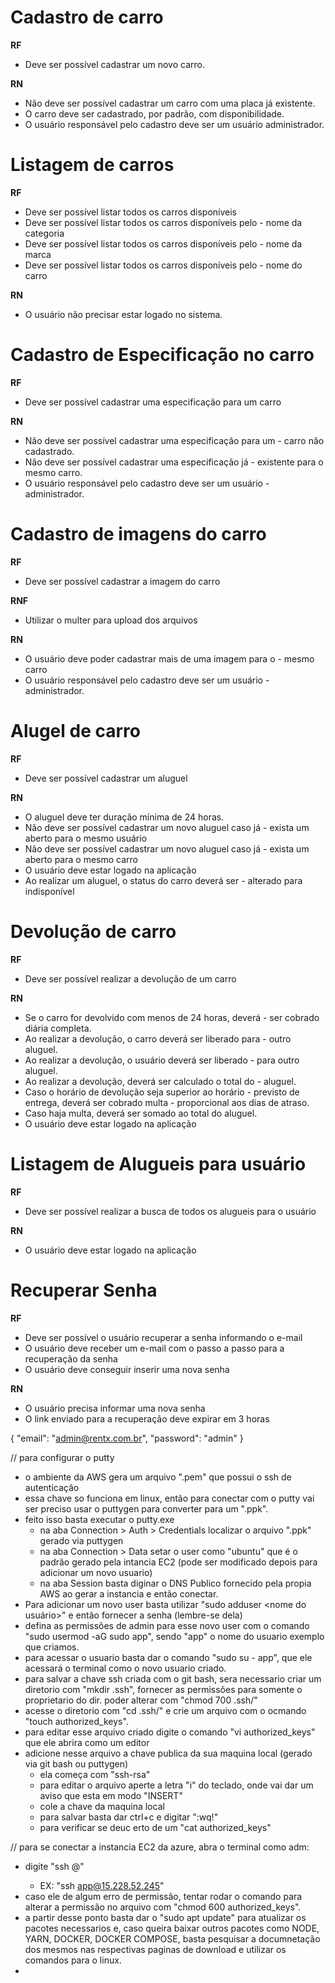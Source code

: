 # Cadastro de carro

**RF**

- Deve ser possível cadastrar um novo carro.

**RN**

- Não deve ser possível cadastrar um carro com uma placa já existente.
- O carro deve ser cadastrado, por padrão, com disponibilidade.
- O usuário responsável pelo cadastro deve ser um usuário administrador.

# Listagem de carros

**RF**

- Deve ser possível listar todos os carros disponíveis
- Deve ser possível listar todos os carros disponíveis pelo - nome da categoria
- Deve ser possível listar todos os carros disponíveis pelo - nome da marca
- Deve ser possível listar todos os carros disponíveis pelo - nome do carro

**RN**

- O usuário não precisar estar logado no sistema.

# Cadastro de Especificação no carro

**RF**

- Deve ser possível cadastrar uma especificação para um carro

**RN**

- Não deve ser possível cadastrar uma especificação para um - carro não cadastrado.
- Não deve ser possível cadastrar uma especificação já - existente para o mesmo carro.
- O usuário responsável pelo cadastro deve ser um usuário - administrador.

# Cadastro de imagens do carro

**RF**

- Deve ser possível cadastrar a imagem do carro

**RNF**

- Utilizar o multer para upload dos arquivos

**RN**

- O usuário deve poder cadastrar mais de uma imagem para o - mesmo carro
- O usuário responsável pelo cadastro deve ser um usuário - administrador.

# Alugel de carro

**RF**

- Deve ser possível cadastrar um aluguel

**RN**

- O aluguel deve ter duração mínima de 24 horas.
- Não deve ser possível cadastrar um novo aluguel caso já - exista um aberto para o mesmo usuário
- Não deve ser possível cadastrar um novo aluguel caso já - exista um aberto para o mesmo carro
- O usuário deve estar logado na aplicação
- Ao realizar um aluguel, o status do carro deverá ser - alterado para indisponível

# Devolução de carro

**RF**

- Deve ser possível realizar a devolução de um carro

**RN**

- Se o carro for devolvido com menos de 24 horas, deverá - ser cobrado diária completa.
- Ao realizar a devolução, o carro deverá ser liberado para - outro aluguel.
- Ao realizar a devolução, o usuário deverá ser liberado - para outro aluguel.
- Ao realizar a devolução, deverá ser calculado o total do - aluguel.
- Caso o horário de devolução seja superior ao horário - previsto de entrega, deverá ser cobrado multa - proporcional aos dias de atraso.
- Caso haja multa, deverá ser somado ao total do aluguel.
- O usuário deve estar logado na aplicação

# Listagem de Alugueis para usuário

**RF**

- Deve ser possível realizar a busca de todos os alugueis para o usuário

**RN**

- O usuário deve estar logado na aplicação

# Recuperar Senha

**RF**

- Deve ser possível o usuário recuperar a senha informando o e-mail
- O usuário deve receber um e-mail com o passo a passo para a recuperação da senha
- O usuário deve conseguir inserir uma nova senha

**RN**

- O usuário precisa informar uma nova senha
- O link enviado para a recuperação deve expirar em 3 horas

{
 "email": "<admin@rentx.com.br>",
 "password": "admin"
}

// para configurar o putty

- o ambiente da AWS gera um arquivo ".pem" que possui o ssh de autenticação
- essa chave so funciona em linux, então para conectar com o putty vai ser preciso usar o puttygen para converter para um ".ppk".
- feito isso basta executar o putty.exe
  - na aba Connection > Auth > Credentials localizar o arquivo ".ppk" gerado via puttygen
  - na aba Connection > Data setar o user como "ubuntu" que é o padrão gerado pela intancia EC2 (pode ser modificado depois para adicionar um novo usuario)
  - na aba Session basta diginar o DNS Publico fornecido pela propia AWS ao gerar a instancia e então conectar.
- Para adicionar um novo user basta utilizar "sudo adduser <nome do usuário>" e então fornecer a senha (lembre-se dela)
- defina as permissões de admin para esse novo user com o comando "sudo usermod -aG sudo app", sendo "app" o nome do usuario exemplo que criamos.
- para acessar o usuario basta dar o comando "sudo su - app", que ele acessará o terminal como o novo usuario criado.
- para salvar a chave ssh criada com o git bash, sera necessario criar um diretorio com "mkdir .ssh", fornecer as permissões para somente o proprietario do dir. poder alterar com "chmod 700 .ssh/"
- acesse o diretorio com "cd .ssh/" e crie um arquivo com o ocmando "touch authorized_keys".
- para editar esse arquivo criado digite o comando "vi authorized_keys" que ele abrira como um editor
- adicione nesse arquivo a chave publica da sua maquina local (gerado via git bash ou puttygen)
  - ela começa com "ssh-rsa"
  - para editar o arquivo aperte a letra "i" do teclado, onde vai dar um aviso que esta em modo "INSERT"
  - cole a chave da maquina local
  - para salvar basta dar ctrl+c e digitar ":wq!"
  - para verificar se deuc erto de um "cat authorized_keys"
  
// para se conectar a instancia EC2 da azure, abra o terminal como adm:

- digite "ssh <user criado atraves da conexao via putty>@<ip da intancia do EC2 na AWS>"
  - EX: "ssh app@15.228.52.245"
- caso ele de algum erro de permissão, tentar rodar o comando para alterar a permissão no arquivo com "chmod 600 authorized_keys".
- a partir desse ponto basta dar o "sudo apt  update" para atualizar os pacotes necessarios e, caso queira baixar outros pacotes como NODE, YARN, DOCKER, DOCKER COMPOSE, basta pesquisar a documnetação dos mesmos nas respectivas paginas de download e utilizar os comandos para o linux.
-
